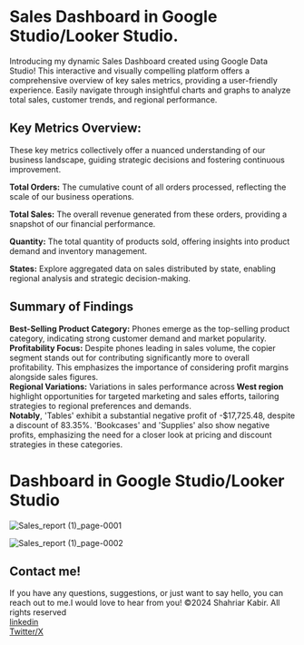 # Sales Dashboard in Google Studio/Looker Studio.
Introducing my dynamic Sales Dashboard created using Google Data Studio! This interactive and visually compelling platform offers a comprehensive overview of key sales metrics, providing a user-friendly experience. Easily navigate through insightful charts and graphs to analyze total sales, customer trends, and regional performance. 

<h2>Key Metrics Overview:</h2>
These key metrics collectively offer a nuanced understanding of our business landscape, guiding strategic decisions and fostering continuous improvement.

<strong>Total Orders:</strong> The cumulative count of all orders processed, reflecting the scale of our business operations.

<strong>Total Sales:</strong> The overall revenue generated from these orders, providing a snapshot of our financial performance.

<strong>Quantity:</strong> The total quantity of products sold, offering insights into product demand and inventory management.

<strong> States:</strong> Explore aggregated data on sales distributed by state, enabling regional analysis and strategic decision-making.
<h2>Summary of Findings</h2>
<strong>Best-Selling Product Category:</strong> Phones emerge as the top-selling product category, indicating strong customer demand and market popularity.<br>
<strong>Profitability Focus:</strong>  Despite phones leading in sales volume, the copier segment stands out for contributing significantly more to overall profitability. This emphasizes the importance of considering profit margins alongside sales figures.<br>
<strong>Regional Variations:</strong> Variations in sales performance across<strong> West region</strong> highlight opportunities for targeted marketing and sales efforts, tailoring strategies to regional preferences and demands.<br>
<strong>Notably</strong>, 'Tables' exhibit a substantial negative profit of -$17,725.48, despite a discount of 83.35%. 'Bookcases' and 'Supplies' also show negative profits, emphasizing the need for a closer look at pricing and discount strategies in these categories.
<h1> Dashboard in Google Studio/Looker Studio</h1>


![Sales_report (1)_page-0001](https://github.com/skbd9/Google_Studio_Looker.com_Dashboard/assets/108250623/8175c548-4611-4bca-98ec-1d74fcf1370e)



![Sales_report (1)_page-0002](https://github.com/skbd9/Google_Studio_Looker.com_Dashboard/assets/108250623/34dd94b8-8f49-4567-9c75-70209be04311)
<h2>Contact me!</h2>
If you have any questions, suggestions, or just want to say hello, you can reach out to me.I would love to hear from you!
©2024 Shahriar Kabir. All rights reserved<br>
<a href="www.linkedin.com/in/shahriar-kabir-94562b2a1">linkedin</a><br>
<a href="https://x.com/SHAHRIAR7651?t=tpZqBfd0DvVd8CxD1POw8Q&s=09">Twitter/X</a>








